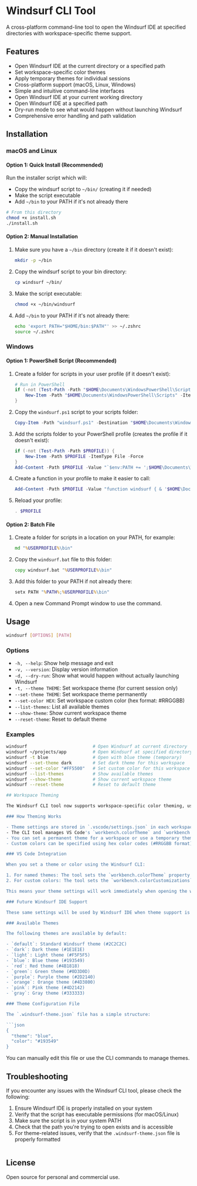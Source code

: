 # Windsurf CLI Tool

A cross-platform command-line tool to open the Windsurf IDE at specified directories with workspace-specific theme support.

## Features

- Open Windsurf IDE at the current directory or a specified path
- Set workspace-specific color themes
- Apply temporary themes for individual sessions
- Cross-platform support (macOS, Linux, Windows)
- Simple and intuitive command-line interfaces
- Open Windsurf IDE at your current working directory
- Open Windsurf IDE at a specified path
- Dry-run mode to see what would happen without launching Windsurf
- Comprehensive error handling and path validation

## Installation

### macOS and Linux

#### Option 1: Quick Install (Recommended)

Run the installer script which will:
- Copy the windsurf script to `~/bin/` (creating it if needed)
- Make the script executable
- Add `~/bin` to your PATH if it's not already there

```bash
# From this directory
chmod +x install.sh
./install.sh
```

#### Option 2: Manual Installation

1. Make sure you have a `~/bin` directory (create it if it doesn't exist):
   ```bash
   mkdir -p ~/bin
   ```

2. Copy the windsurf script to your bin directory:
   ```bash
   cp windsurf ~/bin/
   ```

3. Make the script executable:
   ```bash
   chmod +x ~/bin/windsurf
   ```

4. Add `~/bin` to your PATH if it's not already there:
   ```bash
   echo 'export PATH="$HOME/bin:$PATH"' >> ~/.zshrc
   source ~/.zshrc
   ```

### Windows

#### Option 1: PowerShell Script (Recommended)

1. Create a folder for scripts in your user profile (if it doesn't exist):
   ```powershell
   # Run in PowerShell
   if (-not (Test-Path -Path "$HOME\Documents\WindowsPowerShell\Scripts")) {
       New-Item -Path "$HOME\Documents\WindowsPowerShell\Scripts" -ItemType Directory -Force
   }
   ```

2. Copy the `windsurf.ps1` script to your scripts folder:
   ```powershell
   Copy-Item -Path "windsurf.ps1" -Destination "$HOME\Documents\WindowsPowerShell\Scripts"
   ```

3. Add the scripts folder to your PowerShell profile (creates the profile if it doesn't exist):
   ```powershell
   if (-not (Test-Path -Path $PROFILE)) {
       New-Item -Path $PROFILE -ItemType File -Force
   }
   Add-Content -Path $PROFILE -Value "`$env:PATH += ';$HOME\Documents\WindowsPowerShell\Scripts'"
   ```

4. Create a function in your profile to make it easier to call:
   ```powershell
   Add-Content -Path $PROFILE -Value "function windsurf { & '$HOME\Documents\WindowsPowerShell\Scripts\windsurf.ps1' @args }"
   ```

5. Reload your profile:
   ```powershell
   . $PROFILE
   ```

#### Option 2: Batch File

1. Create a folder for scripts in a location on your PATH, for example:
   ```cmd
   md "%USERPROFILE%\bin"
   ```

2. Copy the `windsurf.bat` file to this folder:
   ```cmd
   copy windsurf.bat "%USERPROFILE%\bin"
   ```

3. Add this folder to your PATH if not already there:
   ```cmd
   setx PATH "%PATH%;%USERPROFILE%\bin"
   ```

4. Open a new Command Prompt window to use the command.

## Usage

```bash
windsurf [OPTIONS] [PATH]
```

### Options

- `-h, --help`: Show help message and exit
- `-v, --version`: Display version information
- `-d, --dry-run`: Show what would happen without actually launching Windsurf
- `-t, --theme THEME`: Set workspace theme (for current session only)
- `--set-theme THEME`: Set workspace theme permanently
- `--set-color HEX`: Set workspace custom color (hex format: #RRGGBB)
- `--list-themes`: List all available themes
- `--show-theme`: Show current workspace theme
- `--reset-theme`: Reset to default theme

### Examples

```bash
windsurf                         # Open Windsurf at current directory
windsurf ~/projects/app          # Open Windsurf at specified directory
windsurf -t blue                 # Open with blue theme (temporary)
windsurf --set-theme dark        # Set dark theme for this workspace
windsurf --set-color "#FF5500"   # Set custom color for this workspace
windsurf --list-themes           # Show available themes
windsurf --show-theme            # Show current workspace theme
windsurf --reset-theme           # Reset to default theme

## Workspace Theming

The Windsurf CLI tool now supports workspace-specific color theming, using VS Code's native theme settings. This allows you to set different themes for different projects, making it easier to visually distinguish between workspaces.

### How Theming Works

- Theme settings are stored in `.vscode/settings.json` in each workspace directory (using VS Code's standard format)
- The CLI tool manages VS Code's `workbench.colorTheme` and `workbench.colorCustomizations` settings
- You can set a permanent theme for a workspace or use a temporary theme for a single session
- Custom colors can be specified using hex color codes (#RRGGBB format)

### VS Code Integration

When you set a theme or color using the Windsurf CLI:

1. For named themes: The tool sets the `workbench.colorTheme` property in `.vscode/settings.json`
2. For custom colors: The tool sets the `workbench.colorCustomizations` property to change the title bar color

This means your theme settings will work immediately when opening the workspace in VS Code!

### Future Windsurf IDE Support

These same settings will be used by Windsurf IDE when theme support is added in the future.

### Available Themes

The following themes are available by default:

- `default`: Standard Windsurf theme (#2C2C2C)
- `dark`: Dark theme (#1E1E1E)
- `light`: Light theme (#F5F5F5)
- `blue`: Blue theme (#193549)
- `red`: Red theme (#4B1818)
- `green`: Green theme (#0D3D0D)
- `purple`: Purple theme (#2D2140)
- `orange`: Orange theme (#4D3800)
- `pink`: Pink theme (#4D2142)
- `gray`: Gray theme (#333333)

### Theme Configuration File

The `.windsurf-theme.json` file has a simple structure:

```json
{
  "theme": "blue",
  "color": "#193549"
}
```

You can manually edit this file or use the CLI commands to manage themes.

## Troubleshooting

If you encounter any issues with the Windsurf CLI tool, please check the following:

1. Ensure Windsurf IDE is properly installed on your system
2. Verify that the script has executable permissions (for macOS/Linux)
3. Make sure the script is in your system PATH
4. Check that the path you're trying to open exists and is accessible
5. For theme-related issues, verify that the `.windsurf-theme.json` file is properly formatted
   ```

## License

Open source for personal and commercial use.
